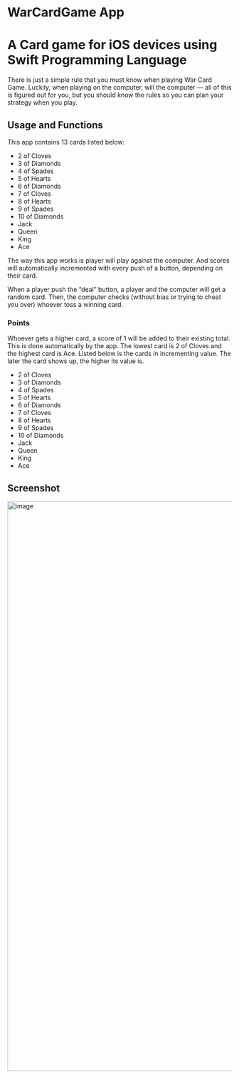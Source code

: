 # WarCardGame App

# A Card game for iOS devices using Swift Programming Language

There is just a simple rule that you must know when playing War Card Game. Luckily, when playing on the computer, will the computer — all of this is figured out for you, but you should know the rules so you can plan your strategy when you play.

## Usage and Functions
This app contains 13 cards listed below:
- 2 of Cloves
- 3 of Diamonds
- 4 of Spades
- 5 of Hearts
- 6 of Diamonds
- 7 of Cloves
- 8 of Hearts
- 9 of Spades
- 10 of Diamonds
- Jack
- Queen
- King
- Ace

The way this app works is player will play against the computer. And scores will automatically incremented with every push of a button, depending on their card.

When a player push the “deal” button, a player and the computer will get a random card. Then, the computer checks (without bias or trying to cheat you over) whoever toss a winning card.

### Points
Whoever gets a higher card, a score of 1 will be added to their existing total. This is done automatically by the app.
The lowest card is 2 of Cloves and the highest card is Ace. Listed below is the cards in incrementing value. The later the card shows up, the higher its value is.
- 2 of Cloves
- 3 of Diamonds
- 4 of Spades
- 5 of Hearts
- 6 of Diamonds
- 7 of Cloves
- 8 of Hearts
- 9 of Spades
- 10 of Diamonds
- Jack
- Queen
- King
- Ace

## Screenshot
<img width="1280" alt="image" src="https://user-images.githubusercontent.com/61550328/155906651-fa5f1684-9e5d-46d7-b726-2aeddedf050a.png">
